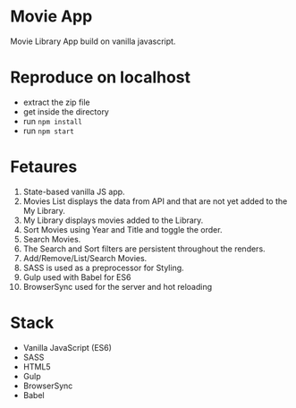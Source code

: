 # Movie App
Movie Library App build on vanilla javascript.

# Reproduce on localhost
- extract the zip file
- get inside the directory
- run `npm install`
- run `npm start`

# Fetaures
1. State-based vanilla JS app.
2. Movies List displays the data from API and that are not yet added to the My Library.
3. My Library displays movies added to the Library.
4. Sort Movies using Year and Title and toggle the order.
5. Search Movies.
6. The Search and Sort filters are persistent throughout the renders.
7. Add/Remove/List/Search Movies.
8. SASS is used as a preprocessor for Styling.
8. Gulp used with Babel for ES6
9. BrowserSync used for the server and hot reloading

# Stack
- Vanilla JavaScript (ES6)
- SASS
- HTML5
- Gulp
- BrowserSync
- Babel